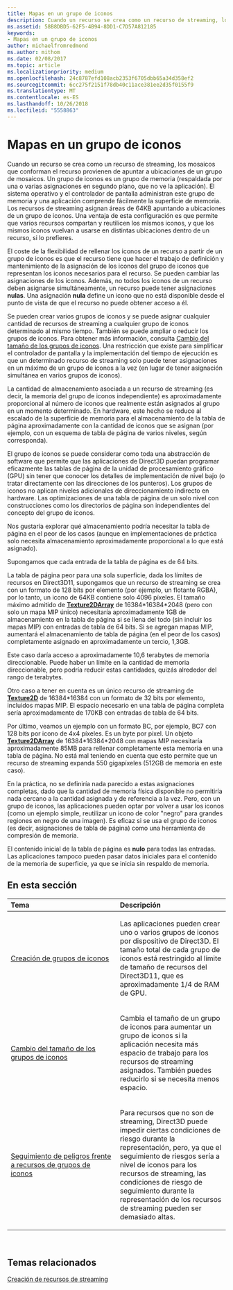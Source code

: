 ```yaml
---
title: Mapas en un grupo de iconos
description: Cuando un recurso se crea como un recurso de streaming, los mosaicos que conforman el recurso provienen de apuntar a ubicaciones de un grupo de mosaicos. Un grupo de iconos es un grupo de memoria (respaldada por una o varias asignaciones en segundo plano, que no ve la aplicación).
ms.assetid: 58B8DBD5-62F5-4B94-8DD1-C7D57A812185
keywords:
- Mapas en un grupo de iconos
author: michaelfromredmond
ms.author: mithom
ms.date: 02/08/2017
ms.topic: article
ms.localizationpriority: medium
ms.openlocfilehash: 24c8787efd108acb2353f6705dbb65a34d358ef2
ms.sourcegitcommit: 6cc275f2151f78db40c11ace381ee2d35f0155f9
ms.translationtype: MT
ms.contentlocale: es-ES
ms.lasthandoff: 10/26/2018
ms.locfileid: "5558863"
---
```

# <a name="mappings-are-into-a-tile-pool"></a>Mapas en un grupo de iconos


Cuando un recurso se crea como un recurso de streaming, los mosaicos que conforman el recurso provienen de apuntar a ubicaciones de un grupo de mosaicos. Un grupo de iconos es un grupo de memoria (respaldada por una o varias asignaciones en segundo plano, que no ve la aplicación). El sistema operativo y el controlador de pantalla administran este grupo de memoria y una aplicación comprende fácilmente la superficie de memoria. Los recursos de streaming asignan áreas de 64KB apuntando a ubicaciones de un grupo de iconos. Una ventaja de esta configuración es que permite que varios recursos compartan y reutilicen los mismos iconos, y que los mismos iconos vuelvan a usarse en distintas ubicaciones dentro de un recurso, si lo prefieres.

El coste de la flexibilidad de rellenar los iconos de un recurso a partir de un grupo de iconos es que el recurso tiene que hacer el trabajo de definición y mantenimiento de la asignación de los iconos del grupo de iconos que representan los iconos necesarios para el recurso. Se pueden cambiar las asignaciones de los iconos. Además, no todos los iconos de un recurso deben asignarse simultáneamente, un recurso puede tener asignaciones **nulas**. Una asignación **nula** define un icono que no está disponible desde el punto de vista de que el recurso no puede obtener acceso a él.

Se pueden crear varios grupos de iconos y se puede asignar cualquier cantidad de recursos de streaming a cualquier grupo de iconos determinado al mismo tiempo. También se puede ampliar o reducir los grupos de iconos. Para obtener más información, consulta [Cambio del tamaño de los grupos de iconos](tile-pool-resizing.md). Una restricción que existe para simplificar el controlador de pantalla y la implementación del tiempo de ejecución es que un determinado recurso de streaming solo puede tener asignaciones en un máximo de un grupo de iconos a la vez (en lugar de tener asignación simultánea en varios grupos de iconos).

La cantidad de almacenamiento asociada a un recurso de streaming (es decir, la memoria del grupo de iconos independiente) es aproximadamente proporcional al número de iconos que realmente están asignados al grupo en un momento determinado. En hardware, este hecho se reduce al escalado de la superficie de memoria para el almacenamiento de la tabla de página aproximadamente con la cantidad de iconos que se asignan (por ejemplo, con un esquema de tabla de página de varios niveles, según corresponda).

El grupo de iconos se puede considerar como toda una abstracción de software que permite que las aplicaciones de Direct3D puedan programar eficazmente las tablas de página de la unidad de procesamiento gráfico (GPU) sin tener que conocer los detalles de implementación de nivel bajo (o tratar directamente con las direcciones de los punteros). Los grupos de iconos no aplican niveles adicionales de direccionamiento indirecto en hardware. Las optimizaciones de una tabla de página de un solo nivel con construcciones como los directorios de página son independientes del concepto del grupo de iconos.

Nos gustaría explorar qué almacenamiento podría necesitar la tabla de página en el peor de los casos (aunque en implementaciones de práctica solo necesita almacenamiento aproximadamente proporcional a lo que está asignado).

Supongamos que cada entrada de la tabla de página es de 64 bits.

La tabla de página peor para una sola superficie, dada los límites de recursos en Direct3D11, supongamos que un recurso de streaming se crea con un formato de 128 bits por elemento (por ejemplo, un flotante RGBA), por lo tanto, un icono de 64KB contiene solo 4096 píxeles. El tamaño máximo admitido de [**Texture2DArray**](https://msdn.microsoft.com/library/windows/desktop/ff471526) de 16384\*16384\*2048 (pero con solo un mapa MIP único) necesitaría aproximadamente 1GB de almacenamiento en la tabla de página si se llena del todo (sin incluir los mapas MIP) con entradas de tabla de 64 bits. Si se agregan mapas MIP, aumentará el almacenamiento de tabla de página (en el peor de los casos) completamente asignado en aproximadamente un tercio, 1,3GB.

Este caso daría acceso a aproximadamente 10,6 terabytes de memoria direccionable. Puede haber un límite en la cantidad de memoria direccionable, pero podría reducir estas cantidades, quizás alrededor del rango de terabytes.

Otro caso a tener en cuenta es un único recurso de streaming de [**Texture2D**](https://msdn.microsoft.com/library/windows/desktop/ff471525) de 16384\*16384 con un formato de 32 bits por elemento, incluidos mapas MIP. El espacio necesario en una tabla de página completa sería aproximadamente de 170KB con entradas de tabla de 64 bits.

Por último, veamos un ejemplo con un formato BC, por ejemplo, BC7 con 128 bits por icono de 4x4 píxeles. Es un byte por píxel. Un objeto [**Texture2DArray**](https://msdn.microsoft.com/library/windows/desktop/ff471526) de 16384\*16384\*2048 con mapas MIP necesitaría aproximadamente 85MB para rellenar completamente esta memoria en una tabla de página. No está mal teniendo en cuenta que esto permite que un recurso de streaming expanda 550 gigapíxeles (512GB de memoria en este caso).

En la práctica, no se definiría nada parecido a estas asignaciones completas, dado que la cantidad de memoria física disponible no permitiría nada cercano a la cantidad asignada y de referencia a la vez. Pero, con un grupo de iconos, las aplicaciones pueden optar por volver a usar los iconos (como un ejemplo simple, reutilizar un icono de color "negro" para grandes regiones en negro de una imagen). Es eficaz si se usa el grupo de iconos (es decir, asignaciones de tabla de página) como una herramienta de compresión de memoria.

El contenido inicial de la tabla de página es **nulo** para todas las entradas. Las aplicaciones tampoco pueden pasar datos iniciales para el contenido de la memoria de superficie, ya que se inicia sin respaldo de memoria.

## <a name="span-idin-this-sectionspanin-this-section"></a><span id="in-this-section"></span>En esta sección


<table>
<colgroup>
<col width="50%" />
<col width="50%" />
</colgroup>
<thead>
<tr class="header">
<th align="left">Tema</th>
<th align="left">Descripción</th>
</tr>
</thead>
<tbody>
<tr class="odd">
<td align="left"><p><a href="tile-pool-creation.md">Creación de grupos de iconos</a></p></td>
<td align="left"><p>Las aplicaciones pueden crear uno o varios grupos de iconos por dispositivo de Direct3D. El tamaño total de cada grupo de iconos está restringido al límite de tamaño de recursos del Direct3D11, que es aproximadamente 1/4 de RAM de GPU.</p></td>
</tr>
<tr class="even">
<td align="left"><p><a href="tile-pool-resizing.md">Cambio del tamaño de los grupos de iconos</a></p></td>
<td align="left"><p>Cambia el tamaño de un grupo de iconos para aumentar un grupo de iconos si la aplicación necesita más espacio de trabajo para los recursos de streaming asignados. También puedes reducirlo si se necesita menos espacio.</p></td>
</tr>
<tr class="odd">
<td align="left"><p><a href="hazard-tracking-versus-tile-pool-resources.md">Seguimiento de peligros frente a recursos de grupos de iconos</a></p></td>
<td align="left"><p>Para recursos que no son de streaming, Direct3D puede impedir ciertas condiciones de riesgo durante la representación, pero, ya que el seguimiento de riesgos sería a nivel de iconos para los recursos de streaming, las condiciones de riesgo de seguimiento durante la representación de los recursos de streaming pueden ser demasiado altas.</p></td>
</tr>
</tbody>
</table>

 

## <a name="span-idrelated-topicsspanrelated-topics"></a><span id="related-topics"></span>Temas relacionados


[Creación de recursos de streaming](creating-streaming-resources.md)

 

 





